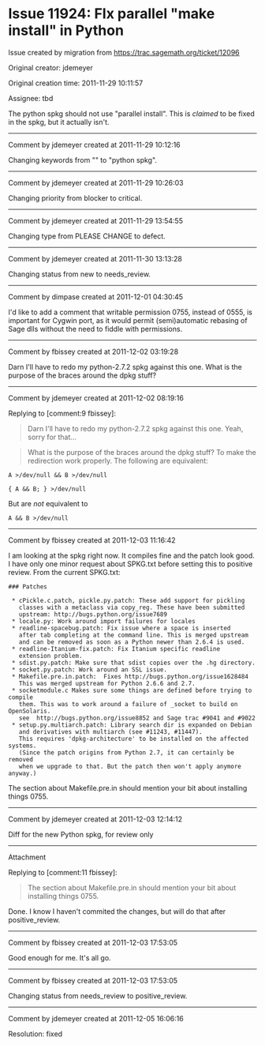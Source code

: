 # Issue 11924: FIx parallel "make install" in Python

Issue created by migration from https://trac.sagemath.org/ticket/12096

Original creator: jdemeyer

Original creation time: 2011-11-29 10:11:57

Assignee: tbd

The python spkg should not use "parallel install".  This is *claimed* to be fixed in the spkg, but it actually isn't.


---

Comment by jdemeyer created at 2011-11-29 10:12:16

Changing keywords from "" to "python spkg".


---

Comment by jdemeyer created at 2011-11-29 10:26:03

Changing priority from blocker to critical.


---

Comment by jdemeyer created at 2011-11-29 13:54:55

Changing type from PLEASE CHANGE to defect.


---

Comment by jdemeyer created at 2011-11-30 13:13:28

Changing status from new to needs_review.


---

Comment by dimpase created at 2011-12-01 04:30:45

I'd like to add a comment that writable permission 0755, instead of 0555, is important for Cygwin port, as it would permit (semi)automatic rebasing of Sage dlls without the need to fiddle with permissions.


---

Comment by fbissey created at 2011-12-02 03:19:28

Darn I'll have to redo my python-2.7.2 spkg against this one. What is the purpose of the braces around the dpkg stuff?


---

Comment by jdemeyer created at 2011-12-02 08:19:16

Replying to [comment:9 fbissey]:
> Darn I'll have to redo my python-2.7.2 spkg against this one.
Yeah, sorry for that...

> What is the purpose of the braces around the dpkg stuff?
To make the redirection work properly.  The following are equivalent:

```
A >/dev/null && B >/dev/null
```


```
{ A && B; } >/dev/null
```

But are *not* equivalent to

```
A && B >/dev/null
```



---

Comment by fbissey created at 2011-12-03 11:16:42

I am looking at the spkg right now. It compiles fine and the patch look good. I have only one minor request about SPKG.txt before setting this to positive review.
From the current SPKG.txt:

```
### Patches

 * cPickle.c.patch, pickle.py.patch: These add support for pickling
   classes with a metaclass via copy_reg. These have been submitted
   upstream: http://bugs.python.org/issue7689
 * locale.py: Work around import failures for locales
 * readline-spacebug.patch: Fix issue where a space is inserted
   after tab completing at the command line. This is merged upstream
   and can be removed as soon as a Python newer than 2.6.4 is used.
 * readline-Itanium-fix.patch: Fix Itanium specific readline
   extension problem.
 * sdist.py.patch: Make sure that sdist copies over the .hg directory.
 * socket.py.patch: Work around an SSL issue.
 * Makefile.pre.in.patch:  Fixes http://bugs.python.org/issue1628484
   This was merged upstream for Python 2.6.6 and 2.7.
 * socketmodule.c Makes sure some things are defined before trying to compile
   them. This was to work around a failure of _socket to build on OpenSolaris.
   see  http://bugs.python.org/issue8852 and Sage trac #9041 and #9022
 * setup.py.multiarch.patch: Library search dir is expanded on Debian
   and derivatives with multiarch (see #11243, #11447).
   This requires 'dpkg-architecture' to be installed on the affected systems.
   (Since the patch origins from Python 2.7, it can certainly be removed
   when we upgrade to that. But the patch then won't apply anymore anyway.)
```

The section about Makefile.pre.in should mention your bit about installing things 0755.


---

Comment by jdemeyer created at 2011-12-03 12:14:12

Diff for the new Python spkg, for review only


---

Attachment

Replying to [comment:11 fbissey]:
> The section about Makefile.pre.in should mention your bit about installing things 0755.

Done.  I know I haven't commited the changes, but will do that after positive_review.


---

Comment by fbissey created at 2011-12-03 17:53:05

Good enough for me. It's all go.


---

Comment by fbissey created at 2011-12-03 17:53:05

Changing status from needs_review to positive_review.


---

Comment by jdemeyer created at 2011-12-05 16:06:16

Resolution: fixed
